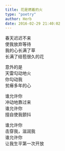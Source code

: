 ```yaml
---  
title: 花是燃着的火  
type: "poetry"  
author: Herb  
date: 2016-02-29 21:40:02  
---  
```

春天迟迟不来  
使我放弃等待  
我的心长满了草  
长满了结苞很久的花  

意外的是  
天雷勾动地火  
你勾动我  
贫瘠多年的心  

谁允许你  
冲动地靠过来  
谁允许你  
擅自使我颤抖  

谁允许你  
击穿我，滋润我  
谁允许你  
让我生平第一次开放  
